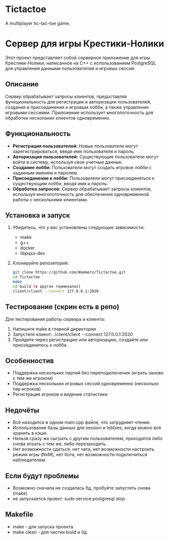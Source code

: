 # Tictactoe
A multiplayer tic-tac-toe game.

# Сервер для игры Крестики-Нолики

Этот проект представляет собой серверное приложение для игры Крестики-Нолики, написанное на C++ с использованием PostgreSQL для управления данными пользователей и игровых сессий.

## Описание

Сервер обрабатывает запросы клиентов, предоставляя функциональность для регистрации и авторизации пользователей, создания и присоединения к игровым лобби, а также управления игровыми сессиями. Приложение использует многопоточность для обработки нескольких клиентов одновременно.

## Функциональность

- **Регистрация пользователей:** Новые пользователи могут зарегистрироваться, введя имя пользователя и пароль.
- **Авторизация пользователей:** Существующие пользователи могут войти в систему, используя свои учетные данные.
- **Создание лобби:** Пользователи могут создать игровое лобби с заданным именем и паролем.
- **Присоединение к лобби:** Пользователи могут присоединяться к существующим лобби, вводя имя и пароль.
- **Обработка запросов:** Сервер обрабатывает запросы клиентов, используя многопоточность для обеспечения одновременной работы с несколькими клиентами.

## Установка и запуск

1. Убедитесь, что у вас установлены следующие зависимости:
   - make
   - g++
   - docker
   - libpqxx-dev

2. Клонируйте репозиторий:
   ```bash
   git clone https://github.com/Wammero/Tictactoe.git
   cd Tictactoe
   make
   cd build (в других терминалах)
   client/client --connect 127.0.0.1:2020
   ```
## Тестирование (скрин есть в репо)

 Для тестирования работы сервера и клиента:
1. Напишите make в главной директории
2. Запустите клиент: ./client/client --connect 127.0.0.1:2020
3. Пройдите через регистрацию или авторизацию, создайте или присоединитесь к лобби.


## Особенностив

- Поддержка нескольких партий без переподключения (играть заново с тем же игроком)
- Поддержка нескольких игровых сессий одновременно (несколько пар игроков)
- Регистрация игроков и ведение статистики

## Недочёты

- Всё находится в одном main.cpp файле, что затрудняет чтение.
- Использование базы данных для session и lobbies, когда можно всё хранить в кэше.
- Нельзя сразу же сыграть с другим пользователем, приходится либо снова играть с тем же, либо перезаходить.
- Нет возможности сдаться, нет чата, нет возможности настроить режим игры (NxM), нет бота, нет возможности подключиться наблюдателем

## Если будут проблемы
- Возможно сначала не создалась бд, пробуйте запустить снова (make)
- не запускается проект: sudo service postgresql stop

## Makefile
- make - для запуска проекта
- make clean - для чистки build и бд